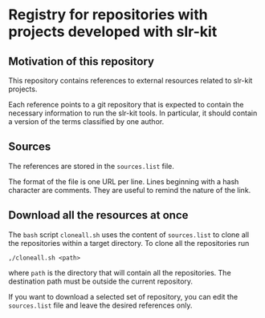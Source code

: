 # Registry for repositories with projects developed with slr-kit 

## Motivation of this repository

This repository contains references to external resources related to slr-kit projects.

Each reference points to a git repository that is expected to contain the necessary information to run the slr-kit tools.
In particular, it should contain a version of the terms classified by one author.

## Sources

The references are stored in the `sources.list` file.

The format of the file is one URL per line. Lines beginning with a hash character are comments.
They are useful to remind the nature of the link.

## Download all the resources at once

The `bash` script `cloneall.sh` uses the content of `sources.list` to clone all the repositories within a target directory.
To clone all the repositories run

    ,/cloneall.sh <path>

where `path` is the directory that will contain all the repositories. The destination path must be outside the current repository.

If you want to download a selected set of repository, you can edit the `sources.list` file and leave the desired references only.
